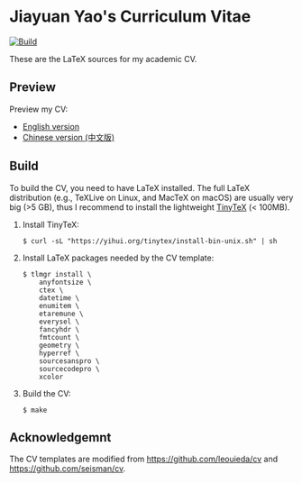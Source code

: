 # Jiayuan Yao's Curriculum Vitae

[![Build](https://github.com/core-man/cv/workflows/Build/badge.svg)](https://github.com/core-man/cv/actions?query=workflow%3ABuild)

These are the LaTeX sources for my academic CV.

## Preview

Preview my CV:

- [English version](https://github.com/core-man/cv/blob/gh-pages/YaoJ_cv_en.pdf)
- [Chinese version (中文版)](https://github.com/core-man/cv/blob/gh-pages/YaoJ_cv_cn.pdf)

## Build

To build the CV, you need to have LaTeX installed. The full LaTeX distribution
(e.g., TeXLive on Linux, and MacTeX on macOS) are usually very big (>5 GB),
thus I recommend to install the lightweight [TinyTeX](https://yihui.org/tinytex/)
(< 100MB).

1.  Install TinyTeX:

        $ curl -sL "https://yihui.org/tinytex/install-bin-unix.sh" | sh

2.  Install LaTeX packages needed by the CV template:

        $ tlmgr install \
            anyfontsize \
            ctex \
            datetime \
            enumitem \
            etaremune \
            everysel \
            fancyhdr \
            fmtcount \
            geometry \
            hyperref \
            sourcesanspro \
            sourcecodepro \
            xcolor

3.  Build the CV:

        $ make

## Acknowledgemnt

The CV templates are modified from https://github.com/leouieda/cv
and https://github.com/seisman/cv.
